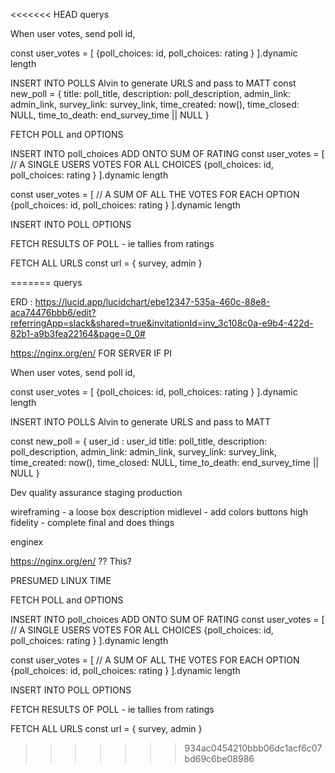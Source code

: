 <<<<<<< HEAD
querys

When user votes, send poll id,

const user_votes = [
    {poll_choices: id,
     poll_choices: rating
    }
].dynamic length

<!-- creator to make poll -->
INSERT INTO POLLS
Alvin to generate URLS and pass to MATT
const new_poll = {
    title: poll_title,
    description: poll_description,
    admin_link: admin_link,
    survey_link: survey_link,
    time_created: now(),
    time_closed: NULL,
    time_to_death: end_survey_time || NULL
}

<!-- User ask for poll -->
FETCH POLL and OPTIONS
<!-- USER VOTES -->
INSERT INTO poll_choices ADD ONTO SUM OF RATING
const user_votes = [ // A SINGLE USERS VOTES FOR ALL CHOICES
    {poll_choices: id,
     poll_choices: rating
    }
].dynamic length

<!-- the poll is completed -->
const user_votes = [ // A SUM OF ALL THE VOTES FOR EACH OPTION
    {poll_choices: id,
     poll_choices: rating
    }
].dynamic length

<!-- creator to make options -->
INSERT INTO POLL OPTIONS

<!-- get results of poll -->
FETCH RESULTS OF POLL - ie tallies from ratings

<!-- Get all existing URLS for admin-->
FETCH ALL URLS
const url = {
    survey,
    admin
}


=======
querys

ERD : https://lucid.app/lucidchart/ebe12347-535a-460c-88e8-aca74476bbb6/edit?referringApp=slack&shared=true&invitationId=inv_3c108c0a-e9b4-422d-82b1-a9b3fea22164&page=0_0#

https://nginx.org/en/ FOR SERVER IF PI

When user votes, send poll id,

const user_votes = [
    {poll_choices: id,
     poll_choices: rating
    }
].dynamic length

<!-- GET USER ID BY EMAIL -->

<!-- creator to make poll -->
INSERT INTO POLLS
Alvin to generate URLS and pass to MATT

const new_poll = {
    user_id : user_id
    title: poll_title,
    description: poll_description,
    admin_link: admin_link,
    survey_link: survey_link,
    time_created: now(),
    time_closed: NULL,
    time_to_death: end_survey_time || NULL
}

Dev
quality assurance
staging 
production

wireframing - a loose box description
midlevel - add colors buttons
high fidelity - complete final and does things

enginex

https://nginx.org/en/ ?? This?

PRESUMED LINUX TIME

<!-- User ask for poll -->
FETCH POLL and OPTIONS
<!-- USER VOTES -->
INSERT INTO poll_choices ADD ONTO SUM OF RATING
const user_votes = [ // A SINGLE USERS VOTES FOR ALL CHOICES
    {poll_choices: id,
     poll_choices: rating
    }
].dynamic length

<!-- the poll is completed -->
const user_votes = [ // A SUM OF ALL THE VOTES FOR EACH OPTION
    {poll_choices: id,
     poll_choices: rating
    }
].dynamic length

<!-- creator to make options -->
INSERT INTO POLL OPTIONS

<!-- get results of poll -->
FETCH RESULTS OF POLL - ie tallies from ratings

<!-- Get all existing URLS for admin-->
FETCH ALL URLS
const url = {
    survey,
    admin
}


>>>>>>> 934ac0454210bbb06dc1acf6c07bd69c6be08986
